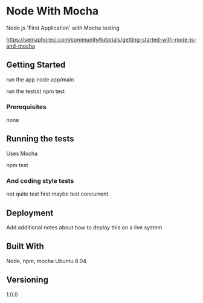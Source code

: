 # Node With Mocha

Node js 'First Application' with Mocha testing

https://semaphoreci.com/community/tutorials/getting-started-with-node-js-and-mocha

## Getting Started

run the app
node app/main

run the test(s)
npm test

### Prerequisites

none

## Running the tests

Uses Mocha

npm test

### And coding style tests

not quite test first
maybe test concurrent

## Deployment

Add additional notes about how to deploy this on a live system

## Built With

Node, npm, mocha 
Ubuntu 8.04

## Versioning

1.0.0

